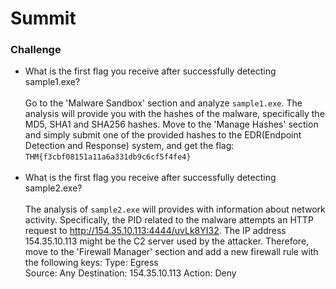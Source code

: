 # Summit

### Challenge

- What is the first flag you receive after successfully detecting sample1.exe? <br /><br />
    Go to the 'Malware Sandbox' section and analyze `sample1.exe`. The analysis will provide you with the hashes of the malware, specifically the MD5, SHA1 and SHA256 hashes.
    Move to the 'Manage Hashes' section and simply submit one of the provided hashes to the EDR(Endpoint Detection and Response) system, and get the flag: `THM{f3cbf08151a11a6a331db9c6cf5f4fe4}`<br /><br />
- What is the first flag you receive after successfully detecting sample2.exe? <br /><br />
    The analysis of `sample2.exe` will provides with information about network activity. Specifically, the PID related to the malware attempts an HTTP request to http://154.35.10.113:4444/uvLk8YI32. 
    The IP address 154.35.10.113 might be the C2 server used by the attacker. Therefore, move to the 'Firewall Manager' section and add a new firewall rule with the following keys:
        Type: Egress	
        Source: Any
        Destination: 154.35.10.113
        Action: Deny 

